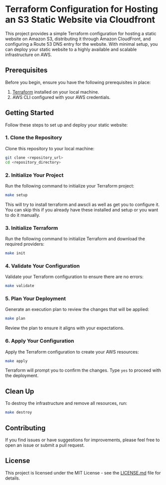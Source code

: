 # Terraform Configuration for Hosting an S3 Static Website via Cloudfront

This project provides a simple Terraform configuration for hosting a static website on Amazon S3, distributing it through Amazon CloudFront, and configuring a Route 53 DNS entry for the website. With minimal setup, you can deploy your static website to a highly available and scalable infrastructure on AWS.

## Prerequisites

Before you begin, ensure you have the following prerequisites in place:

1. [Terraform](https://www.terraform.io/) installed on your local machine.
2. AWS CLI configured with your AWS credentials.

## Getting Started

Follow these steps to set up and deploy your static website:

### 1. Clone the Repository

Clone this repository to your local machine:

```bash
git clone <repository_url>
cd <repository_directory>
```

### 2. Initialize Your Project

Run the following command to initialize your Terraform project:

```bash
make setup
```

This will try to install terraform and awscli as well as get you to configure it. You can skip this if you already have these installed and setup or you want to do it manually.

### 3. Initialize Terraform

Run the following command to initialize Terraform and download the required providers:

```bash
make init
```

### 4. Validate Your Configuration

Validate your Terraform configuration to ensure there are no errors:

```bash
make validate
```

### 5. Plan Your Deployment

Generate an execution plan to review the changes that will be applied:

```bash
make plan
```

Review the plan to ensure it aligns with your expectations.

### 6. Apply Your Configuration

Apply the Terraform configuration to create your AWS resources:

```bash
make apply
```

Terraform will prompt you to confirm the changes. Type `yes` to proceed with the deployment.

## Clean Up

To destroy the infrastructure and remove all resources, run:

```bash
make destroy
```

## Contributing

If you find issues or have suggestions for improvements, please feel free to open an issue or submit a pull request.

## License

This project is licensed under the MIT License - see the [LICENSE.md](LICENSE.md) file for details.
